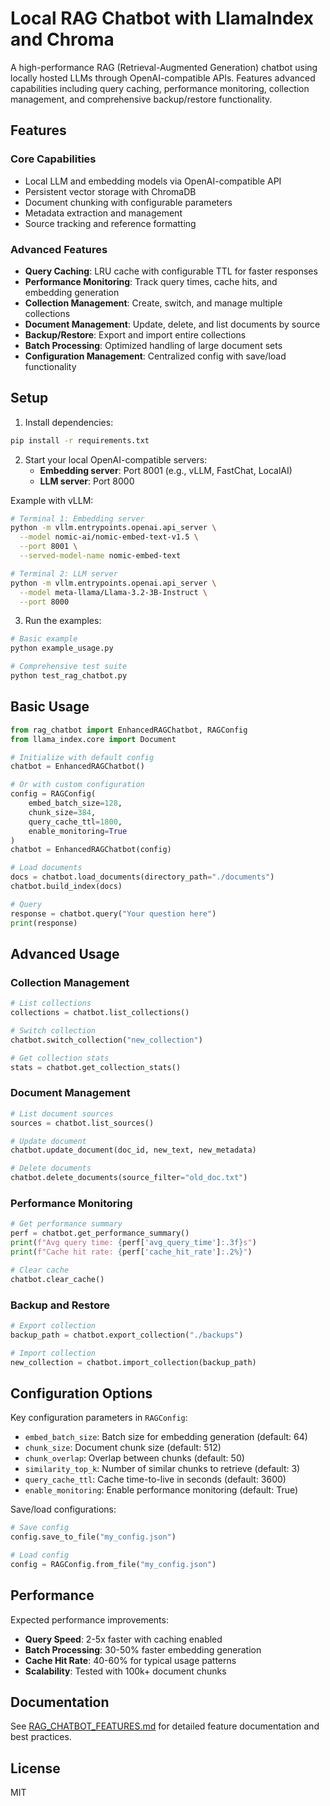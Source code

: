 # Local RAG Chatbot with LlamaIndex and Chroma

A high-performance RAG (Retrieval-Augmented Generation) chatbot using locally hosted LLMs through OpenAI-compatible APIs. Features advanced capabilities including query caching, performance monitoring, collection management, and comprehensive backup/restore functionality.

## Features

### Core Capabilities
- Local LLM and embedding models via OpenAI-compatible API
- Persistent vector storage with ChromaDB
- Document chunking with configurable parameters
- Metadata extraction and management
- Source tracking and reference formatting

### Advanced Features
- **Query Caching**: LRU cache with configurable TTL for faster responses
- **Performance Monitoring**: Track query times, cache hits, and embedding generation
- **Collection Management**: Create, switch, and manage multiple collections
- **Document Management**: Update, delete, and list documents by source
- **Backup/Restore**: Export and import entire collections
- **Batch Processing**: Optimized handling of large document sets
- **Configuration Management**: Centralized config with save/load functionality

## Setup

1. Install dependencies:
```bash
pip install -r requirements.txt
```

2. Start your local OpenAI-compatible servers:
   - **Embedding server**: Port 8001 (e.g., vLLM, FastChat, LocalAI)
   - **LLM server**: Port 8000

Example with vLLM:
```bash
# Terminal 1: Embedding server
python -m vllm.entrypoints.openai.api_server \
  --model nomic-ai/nomic-embed-text-v1.5 \
  --port 8001 \
  --served-model-name nomic-embed-text

# Terminal 2: LLM server  
python -m vllm.entrypoints.openai.api_server \
  --model meta-llama/Llama-3.2-3B-Instruct \
  --port 8000
```

3. Run the examples:
```bash
# Basic example
python example_usage.py

# Comprehensive test suite
python test_rag_chatbot.py
```

## Basic Usage

```python
from rag_chatbot import EnhancedRAGChatbot, RAGConfig
from llama_index.core import Document

# Initialize with default config
chatbot = EnhancedRAGChatbot()

# Or with custom configuration
config = RAGConfig(
    embed_batch_size=128,
    chunk_size=384,
    query_cache_ttl=1800,
    enable_monitoring=True
)
chatbot = EnhancedRAGChatbot(config)

# Load documents
docs = chatbot.load_documents(directory_path="./documents")
chatbot.build_index(docs)

# Query
response = chatbot.query("Your question here")
print(response)
```

## Advanced Usage

### Collection Management
```python
# List collections
collections = chatbot.list_collections()

# Switch collection
chatbot.switch_collection("new_collection")

# Get collection stats
stats = chatbot.get_collection_stats()
```

### Document Management
```python
# List document sources
sources = chatbot.list_sources()

# Update document
chatbot.update_document(doc_id, new_text, new_metadata)

# Delete documents
chatbot.delete_documents(source_filter="old_doc.txt")
```

### Performance Monitoring
```python
# Get performance summary
perf = chatbot.get_performance_summary()
print(f"Avg query time: {perf['avg_query_time']:.3f}s")
print(f"Cache hit rate: {perf['cache_hit_rate']:.2%}")

# Clear cache
chatbot.clear_cache()
```

### Backup and Restore
```python
# Export collection
backup_path = chatbot.export_collection("./backups")

# Import collection
new_collection = chatbot.import_collection(backup_path)
```

## Configuration Options

Key configuration parameters in `RAGConfig`:

- `embed_batch_size`: Batch size for embedding generation (default: 64)
- `chunk_size`: Document chunk size (default: 512)
- `chunk_overlap`: Overlap between chunks (default: 50)
- `similarity_top_k`: Number of similar chunks to retrieve (default: 3)
- `query_cache_ttl`: Cache time-to-live in seconds (default: 3600)
- `enable_monitoring`: Enable performance monitoring (default: True)

Save/load configurations:
```python
# Save config
config.save_to_file("my_config.json")

# Load config
config = RAGConfig.from_file("my_config.json")
```

## Performance

Expected performance improvements:
- **Query Speed**: 2-5x faster with caching enabled
- **Batch Processing**: 30-50% faster embedding generation
- **Cache Hit Rate**: 40-60% for typical usage patterns
- **Scalability**: Tested with 100k+ document chunks

## Documentation

See [RAG_CHATBOT_FEATURES.md](RAG_CHATBOT_FEATURES.md) for detailed feature documentation and best practices.

## License

MIT